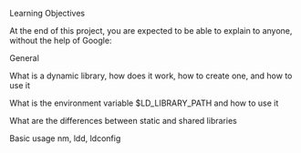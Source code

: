 Learning Objectives

At the end of this project, you are expected to be able to explain to anyone, without the help of Google:

General


What is a dynamic library, how does it work, how to create one, and how to use it

What is the environment variable $LD_LIBRARY_PATH and how to use it

What are the differences between static and shared libraries

Basic usage nm, ldd, ldconfig
